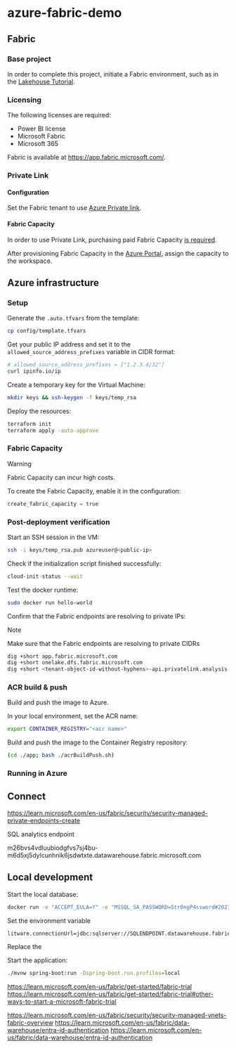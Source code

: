 # azure-fabric-demo

## Fabric

### Base project

In order to complete this project, initiate a Fabric environment, such as in the [Lakehouse Tutorial][4].

### Licensing

The following licenses are required:

- Power BI license
- Microsoft Fabric
- Microsoft 365

Fabric is available at https://app.fabric.microsoft.com/.

### Private Link

#### Configuration

Set the Fabric tenant to use [Azure Private link][1].

#### Fabric Capacity

In order to use Private Link, purchasing paid Fabric Capacity [is required][1].

After provisioning Fabric Capacity in the [Azure Portal][3], assign the capacity to the workspace.

## Azure infrastructure

### Setup

Generate the `.auto.tfvars` from the template:

```sh
cp config/template.tfvars
```

Get your public IP address and set it to the `allowed_source_address_prefixes` variable in CIDR format:

```sh
# allowed_source_address_prefixes = ["1.2.3.4/32"]
curl ipinfo.io/ip
```

Create a temporary key for the Virtual Machine:

```sh
mkdir keys && ssh-keygen -f keys/temp_rsa
```

Deploy the resources:

```sh
terraform init
terraform apply -auto-approve
```

### Fabric Capacity

> [!WARNING]
> Fabric Capacity can incur high costs.

To create the Fabric Capacity, enable it in the configuration:

```terraform
create_fabric_capacity = true
```

### Post-deployment verification

Start an SSH session in the VM:

```sh
ssh -i keys/temp_rsa.pub azureuser@<public-ip>
```

Check if the initialization script finished successfully:

```sh
cloud-init status --wait
```

Test the docker runtime:

```sh
sudo docker run hello-world
```

Confirm that the Fabric endpoints are resolving to private IPs:

> [!NOTE]
> Make sure that the Fabric endpoints are resolving to private CIDRs

```sh
dig +short app.fabric.microsoft.com
dig +short onelake.dfs.fabric.microsoft.com
dig +short <tenant-object-id-without-hyphens>-api.privatelink.analysis.windows.net
```

###  ACR build & push

Build and push the image to Azure.

In your local environment, set the ACR name:

```sh
export CONTAINER_REGISTRY="<acr name>"
```

Build and push the image to the Container Registry repository:

```sh
(cd ./app; bash ./acrBuildPush.sh)
```

### Running in Azure





## Connect

https://learn.microsoft.com/en-us/fabric/security/security-managed-private-endpoints-create


SQL analytics endpoint

m26bvs4vdluubiodgfvs7sj4bu-m6d5xj5dylcunhnik6jsdwtxte.datawarehouse.fabric.microsoft.com


## Local development

Start the local database:

```sh
docker run -e "ACCEPT_EULA=Y" -e "MSSQL_SA_PASSWORD=Str0ngP4ssword#2023" --name mssql-dev -p 1433:1433 -d mcr.microsoft.com/mssql/server
```

Set the environment variable

```properties
litware.connectionUrl=jdbc:sqlserver://SQLENDPOINT.datawarehouse.fabric.microsoft.com:1433;database=DATABASE;authentication=ActiveDirectoryServicePrincipal;aadSecurePrincipalId=****;aadSecurePrincipalSecret==****;;encrypt=true;trustServerCertificate=false;
```

Replace the 

Start the application:

```sh
./mvnw spring-boot:run -Dspring-boot.run.profiles=local
```




https://learn.microsoft.com/en-us/fabric/get-started/fabric-trial
https://learn.microsoft.com/en-us/fabric/get-started/fabric-trial#other-ways-to-start-a-microsoft-fabric-trial


https://learn.microsoft.com/en-us/fabric/security/security-managed-vnets-fabric-overview
https://learn.microsoft.com/en-us/fabric/data-warehouse/entra-id-authentication
https://learn.microsoft.com/en-us/fabric/data-warehouse/entra-id-authentication


[1]: https://learn.microsoft.com/en-us/fabric/security/security-private-links-overview#other-considerations-and-limitations
[2]: https://learn.microsoft.com/en-us/fabric/security/security-private-links-use
[3]: https://portal.azure.com/#create/Microsoft.Fabric
[4]: https://learn.microsoft.com/en-us/fabric/data-engineering/tutorial-lakehouse-introduction
